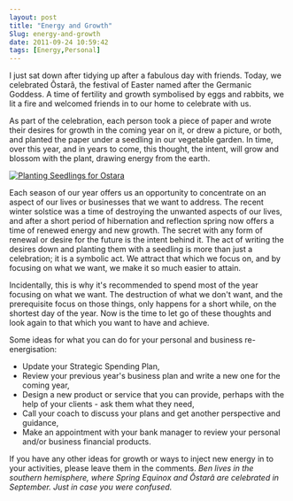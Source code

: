 ```yaml
---
layout: post
title: "Energy and Growth"
Slug: energy-and-growth
date: 2011-09-24 10:59:42
tags: [Energy,Personal]
---
```

I just sat down after tidying up after a fabulous day with friends. Today, we celebrated Ôstarâ, the festival of Easter named after the Germanic Goddess. A time of fertility and growth symbolised by eggs and rabbits, we lit a fire and welcomed friends in to our home to celebrate with us.

As part of the celebration, each person took a piece of paper and wrote their desires for growth in the coming year on it, or drew a picture, or both, and planted the paper under a seedling in our vegetable garden. In time, over this year, and in years to come, this thought, the intent, will grow and blossom with the plant, drawing energy from the earth.

[![Planting Seedlings for Ostara](https://bendechrai.com/wp-content/uploads/2011/09/ostara-300x127.jpg "Ostara: Planting with Intent")](https://bendechrai.com/wp-content/uploads/2011/09/ostara.jpg)

Each season of our year offers us an opportunity to concentrate on an aspect of our lives or businesses that we want to address. The recent winter solstice was a time of destroying the unwanted aspects of our lives, and after a short period of hibernation and reflection spring now offers a time of renewed energy and new growth. The secret with any form of renewal or desire for the future is the intent behind it. The act of writing the desires down and planting them with a seedling is more than just a celebration; it is a symbolic act. We attract that which we focus on, and by focusing on what we want, we make it so much easier to attain.

Incidentally, this is why it's recommended to spend most of the year focusing on what we want. The destruction of what we don't want, and the prerequisite focus on those things, only happens for a short while, on the shortest day of the year. Now is the time to let go of these thoughts and look again to that which you want to have and achieve.

Some ideas for what you can do for your personal and business re-energisation:

- Update your Strategic Spending Plan,
- Review your previous year's business plan and write a new one for the coming year,
- Design a new product or service that you can provide, perhaps with the help of your clients - ask them what they need,
- Call your coach to discuss your plans and get another perspective and guidance,
- Make an appointment with your bank manager to review your personal and/or business financial products.

If you have any other ideas for growth or ways to inject new energy in to your activities, please leave them in the comments. _Ben lives in the southern hemisphere, where Spring Equinox and Ôstarâ are celebrated in September. Just in case you were confused._
